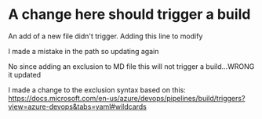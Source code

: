# A change here should trigger a build

An add of a new file didn't trigger. Adding this line to modify

I made a mistake in the path so updating again

No since adding an exclusion to MD file this will not trigger a build...WRONG it updated

I made a change to the exclusion syntax based on this: https://docs.microsoft.com/en-us/azure/devops/pipelines/build/triggers?view=azure-devops&tabs=yaml#wildcards
